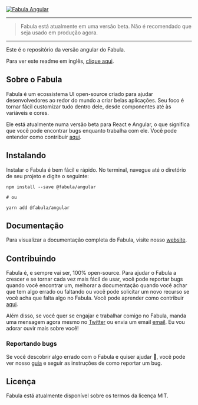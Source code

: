<a href="https://www.fabulaui.com" target="_blank">
    <img alt="Fabula Angular" src="https://github.com/fabula-ui/angular/blob/master/.github/assets/fabula-github-angular.svg">
</a>

---

> Fabula está atualmente em uma versão beta. Não é recomendado que seja usado em produção agora.

---

Este é o repositório da versão angular do Fabula.

Para ver este readme em inglês, [clique aqui](https://github.com/fabula-ui/angular).

## Sobre o Fabula

Fabula é um ecossistema UI open-source criado para ajudar desenvolvedores ao redor do mundo a criar belas aplicações. Seu foco é tornar fácil customizar tudo dentro dele, desde componentes até às variáveis e cores.

Ele está atualmente numa versão beta para React e Angular, o que significa que você pode encontrar bugs enquanto trabalha com ele. Você pode entender como contribuir [aqui](https://github.com/fabula-ui/angular/blob/master/.github/docs/pt/contributing.md).

## Instalando

Instalar o Fabula é bem fácil e rápido. No terminal, navegue até o diretório de seu projeto e digite o seguinte:

```
npm install --save @fabula/angular

# ou

yarn add @fabula/angular
```

## Documentação

Para visualizar a documentação completa do Fabula, visite nosso [website](https://www.fabulaui.com/docs).

## Contribuindo

Fabula é, e sempre vai ser, 100% open-source. Para ajudar o Fabula a crescer e se tornar cada vez mais fácil de usar, você pode reportar bugs quando você encontrar um, melhorar a documentação quando você achar que tem algo errado ou faltando ou você pode solicitar um novo recurso se você acha que falta algo no Fabula. Você pode aprender como contribuir [aqui](https://github.com/fabula-ui/angular/blob/master/.github/docs/pt/contributing.md).

Além disso, se você quer se engajar e trabalhar comigo no Fabula, manda uma mensagem agora mesmo no <a href="https://www.twitter.com/fabula-ui" target="_blank">Twitter</a> ou envia um email <a href="mailto:fabulaui@gmail.com" target="_blank">email</a>. Eu vou adorar ouvir mais sobre você!

### Reportando bugs

Se você descobrir algo errado com o Fabula e quiser ajudar 💙, você pode ver nosso [guia](https://github.com/fabula-ui/angular/blob/master/.github/docs/pt/reporting-bugs.md) e seguir as instruções de como reportar um bug.

## Licença

Fabula está atualmente disponível sobre os termos da licença MIT.